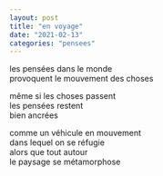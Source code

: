 ```yaml
---
layout: post
title: "en voyage"
date: "2021-02-13"
categories: "pensees"
---
```


les pensées dans le monde  
provoquent le mouvement des choses

même si les choses passent  
les pensées restent  
bien ancrées

comme un véhicule en mouvement  
dans lequel on se réfugie  
alors que tout autour  
le paysage se métamorphose
